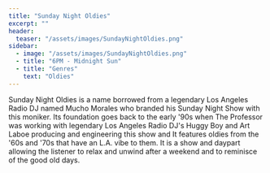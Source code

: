 ```yaml
---
title: "Sunday Night Oldies"
excerpt: ""
header:
  teaser: "/assets/images/SundayNightOldies.png"
sidebar:
  - image: "/assets/images/SundayNightOldies.png"
  - title: "6PM - Midnight Sun"
  - title: "Genres"
    text: "Oldies"
---
```


Sunday Night Oldies is a name borrowed from a legendary Los Angeles Radio DJ named Mucho Morales who branded his Sunday Night Show with this moniker. Its foundation goes back to the early '90s when The Professor was working with legendary Los Angeles Radio DJ's Huggy Boy and Art Laboe producing and engineering this show and It features oldies from the '60s and '70s that have an L.A. vibe to them. It is a show and daypart allowing the listener to relax and unwind after a weekend and to reminisce of the good old days.
